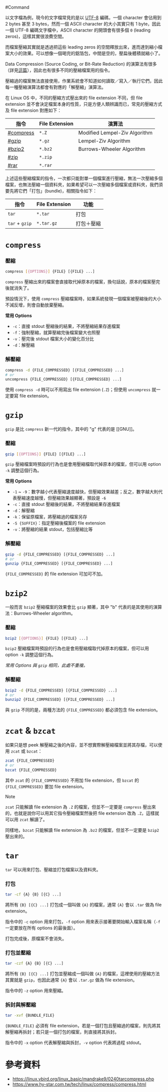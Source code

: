 #Command

以文字檔為例，現今的文字檔常見的是以 [UTF-8](</Computer Science/Character Encoding & Decoding.md#UTF-8>) 編碼，一個 character 會佔用到 2 bytes 甚至 3 bytes，然而一個 ASCII character 的大小其實只有 1 byte，因此一個 UTF-8 編碼文字檔中，ASCII character 的開頭會有很多個 `0` (leading zeros)，這樣其實很浪費空間。

而檔案壓縮其實就是透過把這些 leading zeros 的空間釋放出來，進而達到縮小檔案大小的效果。可以想像一個喝完的鋁箔包，中間是空的，壓扁後體積就縮小了。

Data Compression (Source Coding, or Bit-Rate Reduction) 的演算法有很多（詳見[這篇](</Data Structures & Algorithms/Data Compression Algorithms.draft.md>)），因此也有很多不同的壓縮檔案用的指令。

壓縮過的檔案無法直接使用，作業系統會不知道如何讀取／寫入／執行它們，因此每一種壓縮演算法都會有對應的「解壓縮」演算法。

在 Linux OS 中，不同的壓縮方式壓出來的 file extension 不同，但 file extension 並不會決定檔案本身的性質，只是方便人類辨識而已，常見的壓縮方式及 file extension 對應如下：

|指令|File Extension|演算法|
|---|---|---|
|[#compress](</./Operating System/Shell/與檔案壓縮、打包相關的指令.md#compress>)|`*.Z`|Modified Lempel-Ziv Algorithm|
|[#gzip](</./Operating System/Shell/與檔案壓縮、打包相關的指令.md#gzip>)|`*.gz`|Lempel-Ziv Algorithm|
|[#bzip2](</./Operating System/Shell/與檔案壓縮、打包相關的指令.md#bzip2>)|`*.bz2`|Burrows-Wheeler Algorithm|
|[#zip](</./Operating System/Shell/與檔案壓縮、打包相關的指令.md#zip>)|`*.zip`||
|[#rar](</./Operating System/Shell/與檔案壓縮、打包相關的指令.md#rar>)|`*.rar`||

上述這些壓縮檔案的指令，一次都只能對單一個檔案進行壓縮，無法一次壓縮多個檔案，也無法壓縮一個資料夾，如果希望可以一次壓縮多個檔案或資料夾，我們須要先將它們「打包」(bundle)，相關指令如下：

|指令|File Extension|功能|
|---|---|---|
|`tar`|`*.tar`|打包|
|`tar` + `gzip`|`*.tar.gz`|打包＋壓縮|

# `compress`

### 壓縮

```bash
compress [{OPTIONS}] {FILE} [{FILE} ...]
```

`compress` 壓縮出來的檔案會直接取代掉原本的檔案，換句話說，原本的檔案壓完後就消失了。

預設情況下，使用 `compress` 壓縮檔案時，如果系統發現一個檔案被壓縮後的大小不減反增，則會自動放棄壓縮。

**常用 Options**

- `-c`：直接 stdout 壓縮後的結果，不將壓縮結果存進檔案
- `-f`：強制壓縮，就算壓縮完後檔案變大也照壓
- `-v`：壓完後 stdout 檔案大小的變化百分比
- `-d`：解壓縮

### 解壓縮

```bash
compress -d {FILE_COMPRESSED} [{FILE_COMPRESSED} ...]
# or
uncompress {FILE_COMPRESSED} [{FILE_COMPRESSED} ...]
```

使用 `compress -d` 時可以不用寫出 file extension (`.Z`)；但使用 `uncompress` 就一定要寫 file extension。

# `gzip`

`gzip` 是比 `compress` 新一代的指令，其中的 "g" 代表的是 [[GNU]]。

### 壓縮

```bash
gzip [{OPTIONS}] {FILE} [{FILE} ...]
```

`gzip` 壓縮檔案時預設的行為也是會用壓縮檔取代掉原本的檔案，但可以用 option `-k` 調整這個行為。

**常用 Options**

- `-1` ~ `-9`：數字越小代表壓縮速度越快，但壓縮效果越差；反之，數字越大則代表壓縮速度越慢，但壓縮效果越顯著，預設是 `-6`
- `-c`：直接 stdout 壓縮後的結果，不將壓縮結果存進檔案
- `-d`：解壓縮
- `-k`：保留原檔案，將壓縮過的檔案另存
- `-S {SUFFIX}`：指定壓縮後檔案的 file extension
- `-v`：將壓縮的結果 stdout，包括壓縮比等

### 解壓縮

```bash
gzip -d {FILE_COMPRESSED} [{FILE_COMPRESSED} ...]
# or
gunzip {FILE_COMPRESSED} [{FILE_COMPRESSED} ...]
```

`{FILE_COMPRESSED}` 的 file extension 可加可不加。

# `bzip2`

一般而言 `bzip2` 壓縮檔案的效果會比 `gzip` 顯著，其中 "b" 代表的是其使用的演算法：Burrows-Wheeler algorithm。

### 壓縮

```bash
bzip2 [{OPTIONS}] {FILE} [{FILE} ...]
```

`bzip2` 壓縮檔案時預設的行為也是會用壓縮檔取代掉原本的檔案，但可以用 option `-k` 調整這個行為。

*常用 Options 與 `gzip` 相同，此處不重複。*

### 解壓縮

```bash
bzip2 -d {FILE_COMPRESSED} [{FILE_COMPRESSED} ...]
# or
bunzip2 {FILE_COMPRESSED} [{FILE_COMPRESSED} ...]
```

與 `gzip` 不同的是，兩種方法的 `{FILE_COMPRESSED}` 都必須包含 file extension。

# `zcat` & `bzcat`

如果只是想 peek 解壓縮之後的內容，並不想實際解壓縮檔案並將其存檔，可以使用 `zcat` 或 `bzcat`：

```bash
zcat {FILE_COMPRESSED}
# or
bzcat {FILE_COMPRESSED}
```

其中 `zcat` 的 `{FILE_COMPRESSED}` 不用加 file extension，但 `bzcat` 的 `{FILE_COMPRESSED}` 要加 file extension。

> [!Note]
> `zcat` 只能解讀 file extension 為 `.Z` 的檔案，但並不一定要是 `compress` 壓出來的，也就是說你可以用其它指令壓縮檔案然後把 file extension 改為 `.Z`，這樣就可以用 `zcat` 解讀了。
>
> 同樣地，`bzcat` 只能解讀 file extension 為 `.bz2` 的檔案，但並不一定要是 `bzip2` 壓出來的。

# `tar`

`tar` 可以用來打包、壓縮並打包檔案以及資料夾。

### 打包

```bash
tar -cf {A} {B} [{C} ...]
```

將所有 `{B} [{C} ...]` 打包成一個叫做 `{A}` 的檔案，通常 `{A}` 會以 `.tar` 做為 file extension。

指令中的 `-c` option 用來打包，`-f` option 用來表示接著要開始輸入檔案名稱（`-f` 一定要放在所有 options 的最後面）。

打包完成後，原檔案不會消失。

### 打包並壓縮

```bash
tar -czf {A} {B} [{C} ...]
```

將所有 `{B} [{C} ...]` 打包並壓縮成一個叫做 `{A}` 的檔案，這裡使用的壓縮方法其實就是 `gzip`，也因此通常 `{A}` 會以 `.tar.gz` 做為 file extension。

指令中的 `-z` option 用來壓縮。

### 拆封與解壓縮

```bash
tar -xvf {BUNDLE_FILE}
```

`{BUNDLE_FILE}` 必須有 file extension，若是一個打包且壓縮過的檔案，則先將其解壓縮再拆封；若只是一個打包的檔案，則直接將其拆封。

指令中的 `-x` option 代表解壓縮與拆封，`-v` option 代表將過程 stdout。

# 參考資料

- <https://linux.vbird.org/linux_basic/mandrake9/0240tarcompress.php>
- <https://www.hy-star.com.tw/tech/linux/compress/compress.html>
